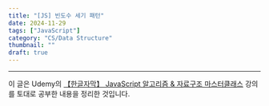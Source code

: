 ```yaml
---
title: "[JS] 빈도수 세기 패턴"
date: 2024-11-29
tags: ["JavaScript"]
category: "CS/Data Structure"
thumbnail: ""
draft: true
---
```




---
이 글은 Udemy의 [【한글자막】 JavaScript 알고리즘 & 자료구조 마스터클래스](https://www.udemy.com/course/best-javascript-data-structures/) 강의를 토대로 공부한 내용을 정리한 것입니다.